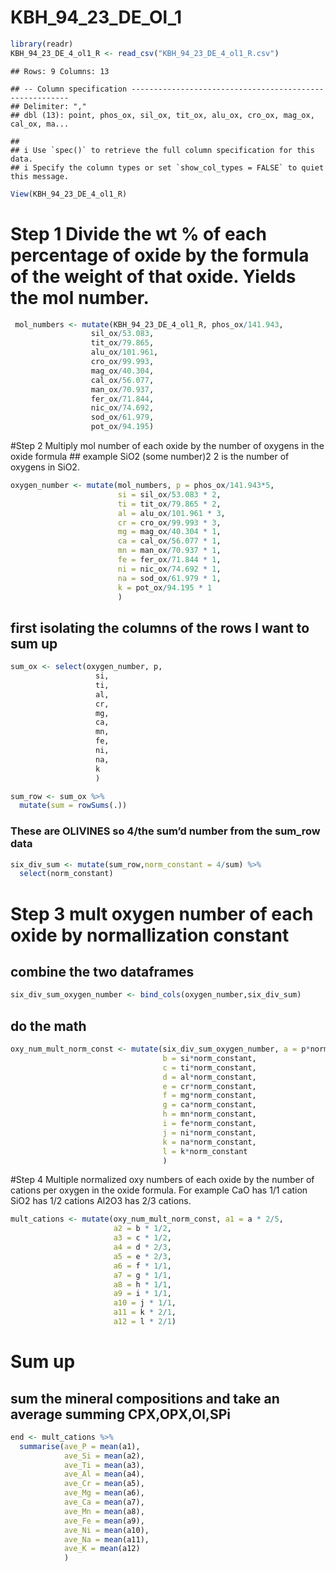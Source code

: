 KBH\_94\_23\_DE\_Ol\_1
================

``` r
library(readr)
KBH_94_23_DE_4_ol1_R <- read_csv("KBH_94_23_DE_4_ol1_R.csv")
```

    ## Rows: 9 Columns: 13

    ## -- Column specification --------------------------------------------------------
    ## Delimiter: ","
    ## dbl (13): point, phos_ox, sil_ox, tit_ox, alu_ox, cro_ox, mag_ox, cal_ox, ma...

    ## 
    ## i Use `spec()` to retrieve the full column specification for this data.
    ## i Specify the column types or set `show_col_types = FALSE` to quiet this message.

``` r
View(KBH_94_23_DE_4_ol1_R)
```

# Step 1 Divide the wt % of each percentage of oxide by the formula of the weight of that oxide. Yields the mol number.

``` r
 mol_numbers <- mutate(KBH_94_23_DE_4_ol1_R, phos_ox/141.943,
                  sil_ox/53.083,
                  tit_ox/79.865,
                  alu_ox/101.961,
                  cro_ox/99.993,
                  mag_ox/40.304,
                  cal_ox/56.077,
                  man_ox/70.937,
                  fer_ox/71.844,
                  nic_ox/74.692,
                  sod_ox/61.979,
                  pot_ox/94.195)
```

\#Step 2 Multiply mol number of each oxide by the number of oxygens in
the oxide formula \#\# example SiO2 (some number)2 2 is the number of
oxygens in SiO2.

``` r
oxygen_number <- mutate(mol_numbers, p = phos_ox/141.943*5,
                        si = sil_ox/53.083 * 2,
                        ti = tit_ox/79.865 * 2,
                        al = alu_ox/101.961 * 3,
                        cr = cro_ox/99.993 * 3,
                        mg = mag_ox/40.304 * 1,
                        ca = cal_ox/56.077 * 1,
                        mn = man_ox/70.937 * 1,
                        fe = fer_ox/71.844 * 1,
                        ni = nic_ox/74.692 * 1,
                        na = sod_ox/61.979 * 1,
                        k = pot_ox/94.195 * 1
                        )
```

## first isolating the columns of the rows I want to sum up

``` r
sum_ox <- select(oxygen_number, p,
                   si,
                   ti,
                   al,
                   cr,
                   mg,
                   ca,
                   mn,
                   fe,
                   ni,
                   na,
                   k
                   )
```

``` r
sum_row <- sum_ox %>% 
  mutate(sum = rowSums(.))
```

### These are OLIVINES so 4/the sum’d number from the sum\_row data

``` r
six_div_sum <- mutate(sum_row,norm_constant = 4/sum) %>% 
  select(norm_constant)
```

# Step 3 mult oxygen number of each oxide by normallization constant

## combine the two dataframes

``` r
six_div_sum_oxygen_number <- bind_cols(oxygen_number,six_div_sum)
```

## do the math

``` r
oxy_num_mult_norm_const <- mutate(six_div_sum_oxygen_number, a = p*norm_constant,
                                  b = si*norm_constant,
                                  c = ti*norm_constant,
                                  d = al*norm_constant,
                                  e = cr*norm_constant,
                                  f = mg*norm_constant,
                                  g = ca*norm_constant,
                                  h = mn*norm_constant,
                                  i = fe*norm_constant,
                                  j = ni*norm_constant,
                                  k = na*norm_constant,
                                  l = k*norm_constant
                                  )
```

\#Step 4 Multiple normalized oxy numbers of each oxide by the number of
cations per oxygen in the oxide formula. For example CaO has 1/1 cation
SiO2 has 1/2 cations Al2O3 has 2/3 cations.

``` r
mult_cations <- mutate(oxy_num_mult_norm_const, a1 = a * 2/5,
                       a2 = b * 1/2,
                       a3 = c * 1/2,
                       a4 = d * 2/3,
                       a5 = e * 2/3,
                       a6 = f * 1/1,
                       a7 = g * 1/1,
                       a8 = h * 1/1,
                       a9 = i * 1/1,
                       a10 = j * 1/1,
                       a11 = k * 2/1,
                       a12 = l * 2/1)
```

# Sum up

## sum the mineral compositions and take an average summing CPX,OPX,Ol,SPi

``` r
end <- mult_cations %>% 
  summarise(ave_P = mean(a1),
            ave_Si = mean(a2),
            ave_Ti = mean(a3),
            ave_Al = mean(a4),
            ave_Cr = mean(a5),
            ave_Mg = mean(a6),
            ave_Ca = mean(a7),
            ave_Mn = mean(a8),
            ave_Fe = mean(a9),
            ave_Ni = mean(a10),
            ave_Na = mean(a11),
            ave_K = mean(a12) 
            )
```

